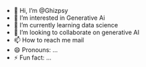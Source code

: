 - 👋 Hi, I’m @Ghizpsy
- 👀 I’m interested in Generative Ai
- 🌱 I’m currently learning data science 
- 💞️ I’m looking to collaborate on generative AI
- 📫 How to reach me mail
- 😄 Pronouns: ...
- ⚡ Fun fact: ...

<!---
Ghizpsy/Ghizpsy is a ✨ special ✨ repository because its `README.md` (this file) appears on your GitHub profile.
You can click the Preview link to take a look at your changes.
--->
